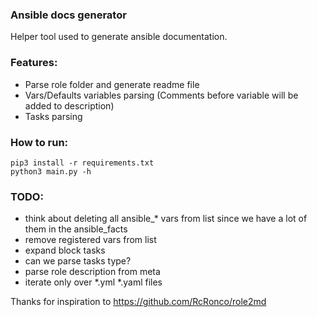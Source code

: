 ### Ansible docs generator

Helper tool used to generate ansible documentation.

### Features:
* Parse role folder and generate readme file
* Vars/Defaults variables parsing (Comments before variable will be added to description)
* Tasks parsing

### How to run:

```
pip3 install -r requirements.txt
python3 main.py -h
```  

### TODO:
* think about deleting all ansible_* vars from list since we have a lot of them in the ansible_facts
* remove registered vars from list
* expand block tasks
* can we parse tasks type?
* parse role description from meta
* iterate only over *.yml *.yaml files

Thanks for inspiration to https://github.com/RcRonco/role2md